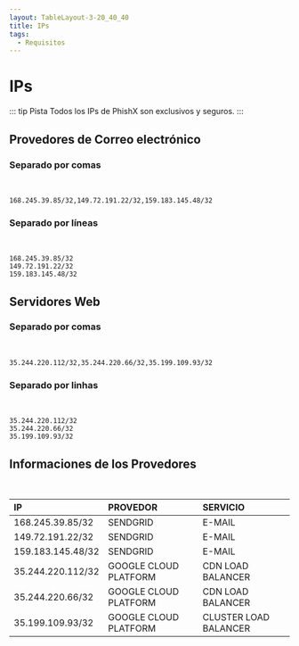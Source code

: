 ```yaml
---
layout: TableLayout-3-20_40_40
title: IPs
tags:
  - Requisitos
---
```

# IPs

::: tip Pista
Todos los IPs de PhishX son exclusivos y seguros.
:::

## Provedores de Correo electrónico

### Separado por comas
<br>

```
168.245.39.85/32,149.72.191.22/32,159.183.145.48/32
```

### Separado por líneas
<br>

```
168.245.39.85/32
149.72.191.22/32
159.183.145.48/32
```

## Servidores Web

### Separado por comas
<br>

```
35.244.220.112/32,35.244.220.66/32,35.199.109.93/32
```

### Separado por linhas
<br>

```
35.244.220.112/32
35.244.220.66/32
35.199.109.93/32
```

## Informaciones de los Provedores
<br>

| IP | PROVEDOR | SERVICIO |
| :--- | :--- | :--- |
| 168.245.39.85/32 | SENDGRID | E-MAIL |
| 149.72.191.22/32 | SENDGRID | E-MAIL |
| 159.183.145.48/32 | SENDGRID | E-MAIL |
| 35.244.220.112/32 | GOOGLE CLOUD PLATFORM | CDN LOAD BALANCER |
| 35.244.220.66/32 | GOOGLE CLOUD PLATFORM | CDN LOAD BALANCER |
| 35.199.109.93/32 | GOOGLE CLOUD PLATFORM | CLUSTER LOAD BALANCER |
